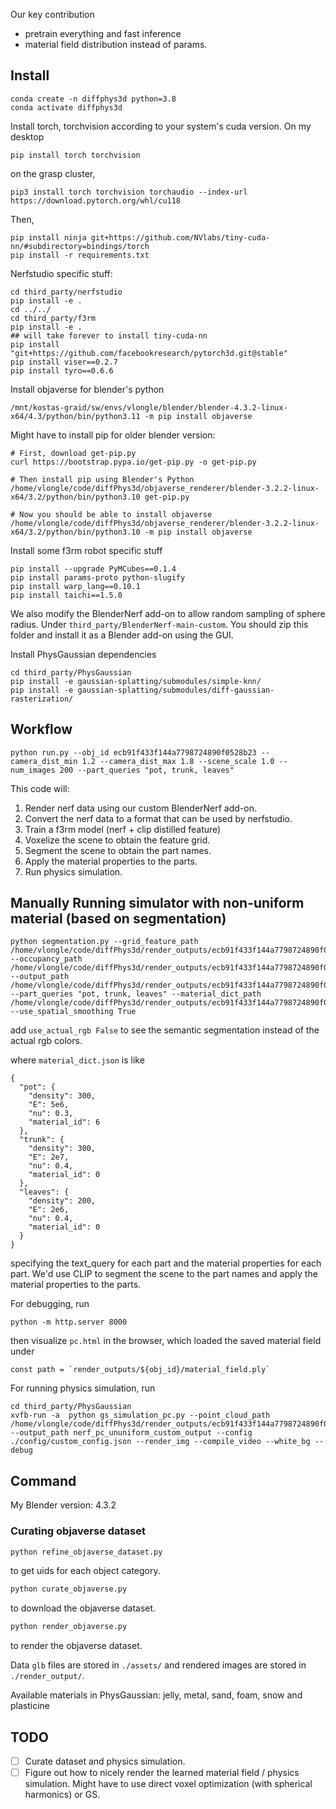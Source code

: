 Our key contribution
- pretrain everything and fast inference
- material field distribution instead of params.


## Install

```
conda create -n diffphys3d python=3.8
conda activate diffphys3d
```
Install torch, torchvision according to your system's cuda version. On my desktop
```
pip install torch torchvision
```
on the grasp cluster,
```
pip3 install torch torchvision torchaudio --index-url https://download.pytorch.org/whl/cu118
```

Then,
```
pip install ninja git+https://github.com/NVlabs/tiny-cuda-nn/#subdirectory=bindings/torch
pip install -r requirements.txt
```

Nerfstudio specific stuff:
```
cd third_party/nerfstudio
pip install -e .
cd ../../
cd third_party/f3rm
pip install -e .
## will take forever to install tiny-cuda-nn
pip install "git+https://github.com/facebookresearch/pytorch3d.git@stable"
pip install viser==0.2.7
pip install tyro==0.6.6
```

Install objaverse for blender's python

```
/mnt/kostas-graid/sw/envs/vlongle/blender/blender-4.3.2-linux-x64/4.3/python/bin/python3.11 -m pip install objaverse
```
Might have to install pip for older blender version:
```
# First, download get-pip.py
curl https://bootstrap.pypa.io/get-pip.py -o get-pip.py

# Then install pip using Blender's Python
/home/vlongle/code/diffPhys3d/objaverse_renderer/blender-3.2.2-linux-x64/3.2/python/bin/python3.10 get-pip.py

# Now you should be able to install objaverse
/home/vlongle/code/diffPhys3d/objaverse_renderer/blender-3.2.2-linux-x64/3.2/python/bin/python3.10 -m pip install objaverse
```

Install some f3rm robot specific stuff
```
pip install --upgrade PyMCubes==0.1.4
pip install params-proto python-slugify
pip install warp_lang==0.10.1
pip install taichi==1.5.0
```


We also modify the BlenderNerf add-on to allow random sampling of sphere radius. Under `third_party/BlenderNerf-main-custom`. You should zip this folder and install it as a Blender add-on using the GUI.


Install PhysGaussian dependencies
```
cd third_party/PhysGaussian
pip install -e gaussian-splatting/submodules/simple-knn/
pip install -e gaussian-splatting/submodules/diff-gaussian-rasterization/
```

## Workflow

```
python run.py --obj_id ecb91f433f144a7798724890f0528b23 --camera_dist_min 1.2 --camera_dist_max 1.8 --scene_scale 1.0 --num_images 200 --part_queries "pot, trunk, leaves"
```
This code will:
1. Render nerf data using our custom BlenderNerf add-on.
2. Convert the nerf data to a format that can be used by nerfstudio.
3. Train a f3rm model (nerf + clip distilled feature)
4. Voxelize the scene to obtain the feature grid.
5. Segment the scene to obtain the part names.
6. Apply the material properties to the parts.
7. Run physics simulation.


## Manually Running simulator with non-uniform material (based on segmentation)

```
python segmentation.py --grid_feature_path /home/vlongle/code/diffPhys3d/render_outputs/ecb91f433f144a7798724890f0528b23/clip_features.npz --occupancy_path /home/vlongle/code/diffPhys3d/render_outputs/ecb91f433f144a7798724890f0528b23/clip_features_pc.ply --output_path /home/vlongle/code/diffPhys3d/render_outputs/ecb91f433f144a7798724890f0528b23/material_field.ply --part_queries "pot, trunk, leaves" --material_dict_path /home/vlongle/code/diffPhys3d/render_outputs/ecb91f433f144a7798724890f0528b23/material_dict.json --use_spatial_smoothing True
```
add `use_actual_rgb False` to see the semantic segmentation instead of the actual rgb colors.

where `material_dict.json` is like
```
{
  "pot": {
    "density": 300,
    "E": 5e6,
    "nu": 0.3,
    "material_id": 6
  },
  "trunk": {
    "density": 300,
    "E": 2e7,
    "nu": 0.4,
    "material_id": 0
  },
  "leaves": {
    "density": 200,
    "E": 2e6,
    "nu": 0.4,
    "material_id": 0
  }
}
```
specifying the text_query for each part and the material properties for each part. We'd use CLIP to segment the scene to the part names and apply the material properties to the parts.

For debugging, run

```
python -m http.server 8000        
```
then visualize `pc.html` in the browser, which loaded the saved material field under 
 ```
 const path = `render_outputs/${obj_id}/material_field.ply`
```

For running physics simulation, run

```
cd third_party/PhysGaussian
xvfb-run -a  python gs_simulation_pc.py --point_cloud_path /home/vlongle/code/diffPhys3d/render_outputs/ecb91f433f144a7798724890f0528b23/material_field.ply --output_path nerf_pc_ununiform_custom_output --config ./config/custom_config.json --render_img --compile_video --white_bg --debug
```

## Command
My Blender version: 4.3.2
### Curating objaverse dataset
```bash
python refine_objaverse_dataset.py
```
to get uids for each object category.

```bash
python curate_objaverse.py
```
to download the objaverse dataset.

```bash
python render_objaverse.py 
```
to render the objaverse dataset.

Data `glb` files are stored in `./assets/` and rendered images are stored in `./render_output/`.

Available materials in PhysGaussian:
jelly, metal, sand, foam, snow and plasticine

## TODO
- [ ] Curate dataset and physics simulation.
- [ ] Figure out how to nicely render the learned material field / physics simulation. Might have to use direct voxel optimization (with spherical harmonics) or GS.
